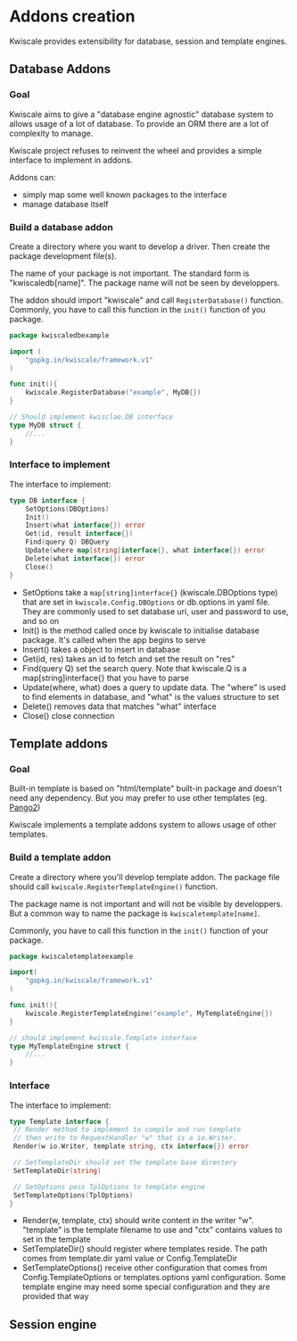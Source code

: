 # Addons creation

Kwiscale provides extensibility for database, session and template engines.

## Database Addons

### Goal

Kwiscale aims to give a "database engine agnostic" database system to allows usage of a lot of database. To provide an ORM there are a lot of complexity to manage.

Kwiscale project refuses to reinvent the wheel and provides a simple interface to implement in addons. 

Addons can:

- simply map some well known packages to the interface
- manage database itself

### Build a database addon

Create a directory where you want to develop a driver. Then create the package development file(s).

The name of your package is not important. The standard form is "kwiscaledb[name]". The package name will not be seen by developpers. 

The addon should import "kwiscale" and call `RegisterDatabase()` function. Commonly, you have to call this function in the `init()` function of you package.

```go
package kwiscaledbexample

import (
    "gopkg.in/kwiscale/framework.v1"
)

func init(){
    kwiscale.RegisterDatabase("example", MyDB{})   
}

// Should implement kwisclae.DB interface
type MyDB struct {
    //...
}
```

### Interface to implement

The interface to implement:

```go
type DB interface {
    SetOptions(DBOptions)
    Init()
    Insert(what interface{}) error
    Get(id, result interface{})
    Find(query Q) DBQuery
    Update(where map[string]interface{}, what interface{}) error
    Delete(what interface{}) error
    Close()
}

```

- SetOptions take a `map[string]interface{}` (kwiscale.DBOptions type) that are set in `kwiscale.Config.DBOptions` or db.options in yaml file. They are commonly used to set database uri, user and password to use, and so on
- Init() is the method called once by kwiscale to initialise database package. It's called when the app begins to serve
- Insert() takes a object to insert in database
- Get(id, res) takes an id to fetch and set the result on "res"
- Find(query Q) set the search query. Note that kwiscale.Q is a map[string]interface{} that you have to parse
- Update(where, what) does a query to update data. The "where" is used to find elements in database, and "what" is the values structure to set
- Delete() removes data that matches "what" interface
- Close() close connection


## Template addons

### Goal

Built-in template is based on "html/template" built-in package and doesn't need any dependency. But you may prefer to use other templates (eg. [Pango2](/templates/pongo2))

Kwiscale implements a template addons system to allows usage of other templates.

### Build a template addon

Create a directory where you'll develop template addon. The package file should call `kwiscale.RegisterTemplateEngine()` function.

The package name is not important and will not be visible by developpers. But a common way to name the package is `kwiscaletemplate[name]`. 

Commonly, you have to call this function in the `init()` function of your package.

```go
package kwiscaletemplateexample

import(
    "gopkg.in/kwiscale/framework.v1"
)

func init(){
    kwiscale.RegisterTemplateEngine("example", MyTemplateEngine{})
}

// should implement kwiscale.Template interface
type MyTemplateEngine struct {
    //...
}

```

### Interface

The interface to implement:

```go
type Template interface {
 // Render method to implement to compile and run template
 // then write to RequestHandler "w" that is a io.Writer.
 Render(w io.Writer, template string, ctx interface{}) error

 // SetTemplateDir should set the template base directory
 SetTemplateDir(string)

 // SetOptions pass TplOptions to template engine
 SetTemplateOptions(TplOptions)
}
```

- Render(w, template, ctx) should write content in the writer "w". "template" is the template filename to use and "ctx" contains values to set in the template
- SetTemplateDir() should register where templates reside. The path comes from template.dir yaml value or Config.TemplateDir
- SetTemplateOptions() receive other configuration that comes from Config.TemplateOptions or templates.options yaml configuration. Some template engine may need some special configuration and they are provided that way

## Session engine

